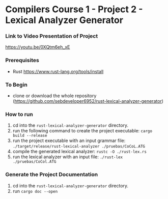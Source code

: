 # Compilers Course 1 - Project 2 - Lexical Analyzer Generator

### Link to Video Presentation of Project

<https://youtu.be/0XQtm6eh_xE>

### Prerequisites
- Rust <https://www.rust-lang.org/tools/install>

### To Begin
- clone or download the whole repository (<https://github.com/sebdeveloper6952/rust-lexical-analyzer-generator>)

### How to run

1. cd into the `rust-lexical-analyzer-generator` directory.
2. run the following command to create the project executable: `cargo build --release`
3. run the project executable with an input grammar file: `./target/release/rust-lexical-analyzer ./pruebas/CoCoL.ATG`
4. compile the generated lexical analyzer: `rustc -O ./rust-lex.rs`
5. run the lexical analyzer with an input file: `./rust-lex ./pruebas/CoCol.ATG`

### Generate the Project Documentation
1. cd into the `rust-lexical-analyzer-generator` directory.
1. run `cargo doc --open`
